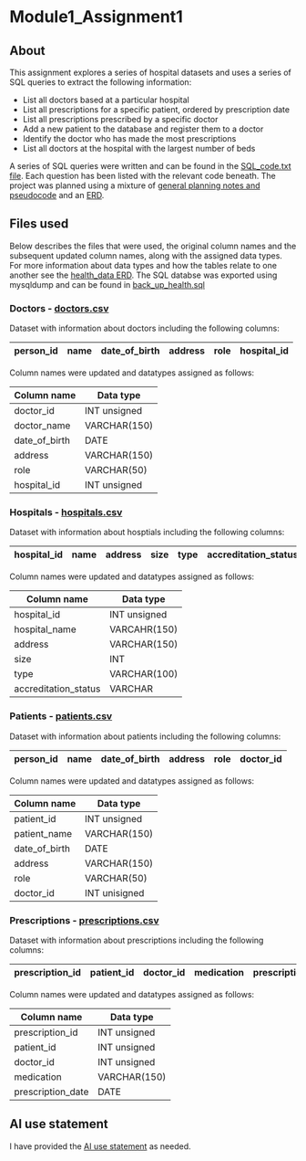 # Module1_Assignment1
## About
This assignment explores a series of hospital datasets and uses a series of SQL queries to extract the following information:
- List all doctors based at a particular hospital
- List all prescriptions for a specific patient, ordered by prescription date
- List all prescriptions prescribed by a specific doctor
- Add a new patient to the database and register them to a doctor
- Identify the doctor who has made the most prescriptions
- List all doctors at the hospital with the largest number of beds

A series of SQL queries were written and can be found in the [SQL_code.txt file](https://github.com/JDenning90/Module1_Assignment1/blob/main/SQL_code.txt). Each question has been listed with the relevant code beneath.
The project was planned using a mixture of [general planning notes and pseudocode](https://github.com/JDenning90/Module1_Assignment1/blob/main/Module%201%20Assignment%201%20Plan.docx) and an [ERD](https://github.com/JDenning90/Module1_Assignment1/blob/main/Health_Data_ERD.pdf).
  

## Files used

Below describes the files that were used, the original column names and the subsequent updated column names, along with the assigned data types. For more information about data types and how the tables relate to one another see the [health_data ERD](https://github.com/JDenning90/Module1_Assignment1/blob/main/Health_Data_ERD.pdf).
The SQL databse was exported using mysqldump and can be found in [back_up_health.sql](https://github.com/JDenning90/Module1_Assignment1/blob/main/back_up_health.sql)

### Doctors - [doctors.csv](https://github.com/JDenning90/Module1_Assignment1/blob/main/doctors.csv)

Dataset with information about doctors including the following columns:

| person_id | name | date_of_birth | address | role | hospital_id |
|-----------|------|---------------|---------|------|-------------|

Column names were updated and datatypes assigned as follows:

 | Column name    | Data type   |
 |---------------|--------------|
 | doctor_id     | INT unsigned | 
 | doctor_name   | VARCHAR(150) |
 | date_of_birth | DATE         |
 | address       | VARCHAR(150) |
 | role          | VARCHAR(50)  |
 | hospital_id   | INT unsigned |




### Hospitals - [hospitals.csv](https://github.com/JDenning90/Module1_Assignment1/blob/main/hospitals.csv)

Dataset with information about hosptials including the following columns:

| hospital_id | name | address | size | type | accreditation_status |
|-------------|------|---------|------|------|----------------------|


Column names were updated and datatypes assigned as follows:

 | Column name            | Data type    |
 |------------------------|--------------|
 | hospital_id            | INT unsigned |
 | hospital_name          | VARCAHR(150) |
 | address                | VARCHAR(150) |
 | size                   | INT          |
 | type                   | VARCHAR(100) |
 | accreditation_status   | VARCHAR      |




### Patients - [patients.csv](https://github.com/JDenning90/Module1_Assignment1/blob/main/patients.csv)

Dataset with information about patients including the following columns:

| person_id | name | date_of_birth | address | role | doctor_id   |
|-----------|------|---------------|---------|------|-------------|

Column names were updated and datatypes assigned as follows:


 | Column name   | Data type    |
 |---------------|--------------|
 | patient_id    | INT unsigned | 
 | patient_name  | VARCHAR(150) |
 | date_of_birth | DATE         |
 | address       | VARCHAR(150) |
 | role          | VARCHAR(50)  |
 | doctor_id     | INT unisigned|




### Prescriptions - [prescriptions.csv](https://github.com/JDenning90/Module1_Assignment1/blob/main/prescriptions.csv)

Dataset with information about prescriptions including the following columns:

| prescription_id| patient_id |doctor_id | medication | prescription_date |
|----------------|------------|----------|------------|-------------------|

Column names were updated and datatypes assigned as follows:

 | Column name      | Data type    |
 |------------------|--------------|
 | prescription_id  | INT unsigned |
 | patient_id       | INT unsigned |
 | doctor_id        | INT unsigned |
 | medication       | VARCHAR(150) |
 | prescription_date| DATE         |


## AI use statement
I have provided the [AI use statement](https://github.com/JDenning90/Module1_Assignment1/blob/main/AI_Statement.txt) as needed.

